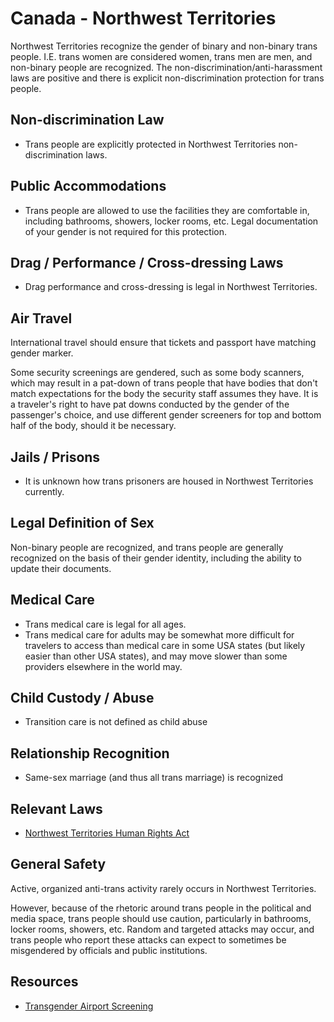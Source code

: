 # Canada - Northwest Territories

Northwest Territories recognize the gender of binary and non-binary
trans people. I.E.
trans women are considered women, trans men are men, and non-binary people
are recognized. The non-discrimination/anti-harassment laws are positive
and there is explicit non-discrimination protection for trans people.

## Non-discrimination Law

 * Trans people are explicitly protected in Northwest Territories
   non-discrimination laws.

## Public Accommodations

 * Trans people are allowed to use the facilities they are comfortable
   in, including bathrooms, showers, locker rooms, etc.  Legal
   documentation of your gender is not required for this protection.

## Drag / Performance / Cross-dressing Laws

 * Drag performance and cross-dressing is legal in Northwest Territories.

## Air Travel

International travel should ensure that tickets and passport have
matching gender marker.

Some security screenings are gendered, such as some body scanners, which
may result in a pat-down of trans people that have bodies that don't
match expectations for the body the security staff assumes they have. It
is a traveler's right to have pat downs conducted by the gender of the
passenger's choice, and use different gender screeners for top and
bottom half of the body, should it be necessary.

## Jails / Prisons

 * It is unknown how trans prisoners are housed in Northwest Territories
   currently.

## Legal Definition of Sex

Non-binary people are recognized, and trans people are generally
recognized on the basis of their gender identity, including the ability
to update their documents.

## Medical Care

 * Trans medical care is legal for all ages.
 * Trans medical care for adults may be somewhat more difficult for travelers
   to access than medical care in some USA states (but likely easier than other
   USA states), and may move slower than some providers elsewhere in the
   world may.

## Child Custody / Abuse

 * Transition care is not defined as child abuse

## Relationship Recognition

 * Same-sex marriage (and thus all trans marriage) is recognized

## Relevant Laws

 * [Northwest Territories Human Rights
   Act](https://www.justice.gov.nt.ca/en/files/legislation/human-rights/human-rights.a.pdf)

## General Safety

Active, organized anti-trans activity rarely occurs in Northwest Territories.

However, because of the rhetoric around trans people in the political and
media space, trans people should use caution, particularly in bathrooms,
locker rooms, showers, etc.  Random and targeted attacks may occur, and
trans people who report these attacks can expect to sometimes be misgendered
by officials and public institutions.

## Resources

 * [Transgender Airport Screening](https://www.catsa-acsta.gc.ca/en/transgender-passengers)
